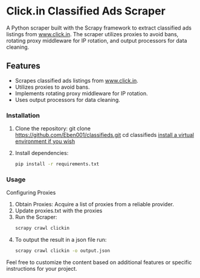 # Click.in Classified Ads Scraper
A Python scraper built with the Scrapy framework to extract classified ads listings from www.click.in. 
The scraper utilizes proxies to avoid bans, rotating proxy middleware for IP rotation, and output processors for data cleaning.
## Features
- Scrapes classified ads listings from www.click.in.
- Utilizes proxies to avoid bans.
- Implements rotating proxy middleware for IP rotation.
- Uses output processors for data cleaning.


### Installation

1. Clone the repository:
   git clone https://github.com/Eben001/classifieds.git
   cd classifieds
   [install a virtual environment if you wish](https://docs.python.org/3/library/venv.html)

2. Install dependencies:
    ```bash
    pip install -r requirements.txt

### Usage
   Configuring Proxies
1. Obtain Proxies:
Acquire a list of proxies from a reliable provider.
2. Update proxies.txt with the proxies
3. Run the Scraper:
   ```bash
   scrapy crawl clickin

4. To output the result in a json file run:
   ```bash
   scrapy crawl clickin -o output.json


  Feel free to customize the content based on additional features or specific instructions for your project.
